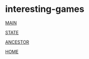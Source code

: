 # interesting-games

[MAIN](/Main.py)

[STATE](/Dictionary.py)

[ANCESTOR](/Nesting.py)

[HOME](/Home.py)
